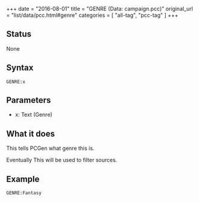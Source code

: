 +++
date = "2016-08-01"
title = "GENRE (Data: campaign.pcc)"
original_url = "list/data/pcc.html#genre"
categories = [ "all-tag", "pcc-tag" ]
+++

## Status

None

## Syntax

`GENRE:x`

## Parameters

-   x: Text (Genre)



What it does
------------

This tells PCGen what genre this is.

Eventually This will be used to filter sources.

Example
-------

`GENRE:Fantasy`

